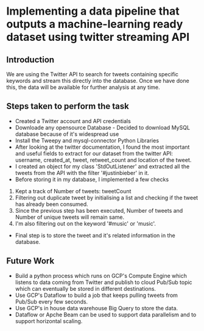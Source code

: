 # Implementing a data pipeline that outputs a machine-learning ready dataset using twitter streaming API
## Introduction
 We are using the Twitter API to search for tweets containing specific keywords and stream this directly into the database. Once we have done this, the data will be available for further analysis at any time. 

## Steps taken to perform the task
 - Created a Twitter account and API credentials
- Downloade any opensource Database - Decided to download MySQL database because of it's widespread use
- Install the Tweepy and mysql-connector Python Libraries
- After looking at the twitter documentation, I found the most important and useful fields to extract for our dataset from the twitter API: username, created_at, tweet, retweet_count and location of the tweet.
- I created an object for my class 'StdOutListener' and extracted all the tweets from the API with the filter '#justinbieber' in it.
- Before storing it in my database, I implemented a few checks
1) Kept a track of Number of tweets: tweetCount
2) Filtering out duplicate tweet by initialising a list and checking if the tweet has already been consumed.
3) Since the previous step has been executed, Number of tweets and Number of unique tweets will remain same.
4) I'm also filtering out on the keyword '#music' or 'music'.
- Final step is to store the tweet and it's related information in the database.

## Future Work
- Build a python process which runs on GCP's Compute Engine which listens to data coming from Twitter and publish to  cloud Pub/Sub topic which can eventually be stored in different destinations.
- Use GCP's  Dataflow to build a job that keeps pulling tweets from Pub/Sub every few seconds.
- Use GCP's in house data warehouse Big Query to store the data.
- Dataflow or Apche Beam can be used to support data parallelism and to support horizontal scaling.
